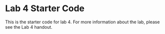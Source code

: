 # Lab 4 Starter Code

This is the starter code for lab 4. For more information about the lab, please see the Lab 4 handout. 
